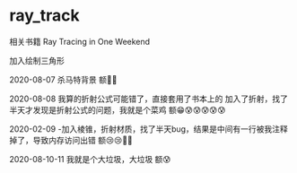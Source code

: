 # ray_track
相关书籍 
Ray Tracing in One Weekend

加入绘制三角形 


2020-08-07 杀马特背景 额🤣🤣


2020-08-08 我算的折射公式可能错了，直接套用了书本上的
            加入了折射，找了半天才发现是折射公式的问题，我就是个菜鸡 额😁😰😰😰😰😰


2020-02-09 -加入棱锥，折射材质，找了半天bug，结果是中间有一行被我注释掉了，导致内存访问出错 额😢😢🤢🤠

2020-08-10-11   我就是个大垃圾，大垃圾 额😰